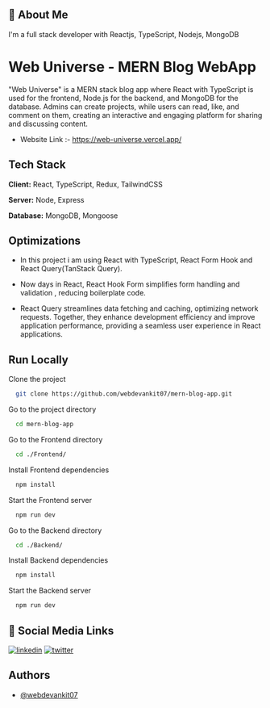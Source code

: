 
## 🚀 About Me
I'm a full stack developer with Reactjs, TypeScript, Nodejs, MongoDB


# Web Universe - MERN Blog WebApp

"Web Universe" is a MERN stack blog app where React with TypeScript is used for the frontend, Node.js for the backend, and MongoDB for the database. Admins can create projects, while users can read, like, and comment on them, creating an interactive and engaging platform for sharing and discussing content.

- Website Link :- https://web-universe.vercel.app/

## Tech Stack

**Client:** React, TypeScript, Redux, TailwindCSS

**Server:** Node, Express

**Database:** MongoDB, Mongoose



## Optimizations


- In this project i am using React with TypeScript, React Form Hook and React Query(TanStack Query). 

- Now days in React, React Hook Form simplifies form handling and validation , reducing boilerplate code. 

 - React Query streamlines data fetching and caching, optimizing network requests. Together, they enhance development efficiency and improve application performance, providing a seamless user experience in React applications.


## Run Locally

Clone the project

```bash
  git clone https://github.com/webdevankit07/mern-blog-app.git
```

Go to the project directory

```bash
  cd mern-blog-app
```

Go to the Frontend directory

```bash
  cd ./Frontend/
```

Install Frontend dependencies

```bash
  npm install
```

Start the Frontend server

```bash
  npm run dev
```

Go to the Backend directory

```bash
  cd ./Backend/
```

Install Backend dependencies

```bash
  npm install
```

Start the Backend server

```bash
  npm run dev
```


## 🔗 Social Media Links
[![linkedin](https://img.shields.io/badge/linkedin-0A66C2?style=for-the-badge&logo=linkedin&logoColor=white)](https://www.linkedin.com/in/webdevankit/)
[![twitter](https://img.shields.io/badge/twitter-1DA1F2?style=for-the-badge&logo=twitter&logoColor=white)](https://twitter.com/webdev_ankit)


## Authors

- [@webdevankit07](https://www.github.com/webdevankit07)

